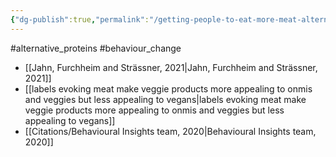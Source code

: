 ```yaml
---
{"dg-publish":true,"permalink":"/getting-people-to-eat-more-meat-alternatives/","created":"2024-03-10T17:07:33.000+00:00","updated":"2025-09-28T23:53:33.616+01:00"}
---
```


#alternative_proteins #behaviour_change 

- [[Jahn, Furchheim and Strässner, 2021\|Jahn, Furchheim and Strässner, 2021]]
- [[labels evoking meat make veggie products more appealing to onmis and veggies but less appealing to vegans\|labels evoking meat make veggie products more appealing to onmis and veggies but less appealing to vegans]]
- [[Citations/Behavioural Insights team, 2020\|Behavioural Insights team, 2020]]